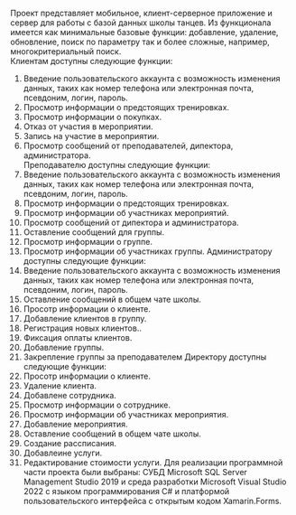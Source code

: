 Проект представляет мобильное, клиент-серверное приложение и сервер для работы с базой данных школы танцев. Из функционала имеется как минимальные базовые функции: добавление, удаление, обновление, поиск по параметру так и более сложные, например, многокритериальный поиск.<br>
  Клиентам доступны следующие функции:
1.	Введение пользовательского аккаунта с возможность изменения данных, таких как номер телефона или электронная почта, псевдоним, логин, пароль.
2.	Просмотр информации о предстоящих тренировках.
3.	Просмотр информации о покупках.
4.	Отказ от участия в мероприятии.
5.	Запись на участие в мероприятии.
6.	Просмотр сообщений от преподавателей, дипектора, администратора.<br>
Преподавателю доступны следующие функции:
1.	Введение пользовательского аккаунта с возможность изменения данных, таких как номер телефона или электронная почта, псевдоним, логин, пароль.
2.	Просмотр информации о предстоящих тренировках.
3.	Просмотр информации об участниках мероприятий.
4.	Просмотр сообщений от дипектора и администратора.
5.	Оставление сообщений для группы.
6.	Просмотр информации о группе.
7.	Просмотр информации об участниках группы.
  Администратору доступны следующие функции:
1.	Введение пользовательского аккаунта с возможность изменения данных, таких как номер телефона или электронная почта, псевдоним, логин, пароль.
2.	Оставление сообщений в общем чате школы.
3.	Просотр информации о клиенте.
4.	Добавление клиентов в группу.
5.	Регистрация новых клиентов..
6.	Фиксация оплаты клиентов.
7.	Добавление группы.
8.	Закрепление группы за преподавателем
  Директору доступны следующие функции:
1.	Просотр информации о клиенте.
2.	Удаление клиента.
3.	Добавлене сотрудника.
4.	Просмотр информации о сотруднике.
5.	Просмотр информации об участниках мероприятия.
6.	Добавление мероприятия.
7.	Оставление сообщений в общем чате школы.
8.	Создание рассписания.
9.	Добавлеине услуги.
10.	Редактирование стоимости услуги.
Для реализации программной части  проекта были выбраны: СУБД Microsoft SQL Server Management Studio 2019 и среда разработки Microsoft Visual Studio 2022 с языком программирования C# и платформой  пользовательского интерфейса с открытым кодом Xamarin.Forms.


